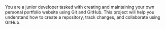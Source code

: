 You are a junior developer tasked with creating and maintaining your own personal portfolio website using Git and GitHub. This project will help you understand how to create a repository, track changes, and collaborate using GitHub.
